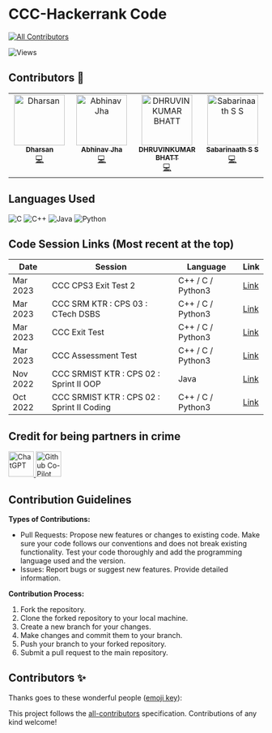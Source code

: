# CCC-Hackerrank Code 

<!-- ALL-CONTRIBUTORS-BADGE:START - Do not remove or modify this section -->
[![All Contributors](https://img.shields.io/badge/all_contributors-4-orange.svg?style=flat-square)](#contributors-)
<!-- ALL-CONTRIBUTORS-BADGE:END -->

![Views](https://img.shields.io/badge/Views-14,249-blue)



## Contributors 🚀

<!-- ALL-CONTRIBUTORS-LIST:START - Do not remove or modify this section -->
<!-- prettier-ignore-start -->
<!-- markdownlint-disable -->
<table>
  <tbody>
    <tr>
      <td align="center" valign="top" width="14.28%"><a href="http://www.github.com/dharsan19"><img src="https://avatars.githubusercontent.com/u/104762761?v=4?s=100" width="100px;" alt="Dharsan"/><br /><sub><b>Dharsan</b></sub></a><br /><a href="https://github.com/VikashPR/CCC-Hackerrank/commits?author=dharsan19" title="Code">💻</a></td>
      <td align="center" valign="top" width="14.28%"><a href="https://github.com/KingJha04"><img src="https://avatars.githubusercontent.com/u/123471051?v=4?s=100" width="100px;" alt="Abhinav Jha"/><br /><sub><b>Abhinav Jha</b></sub></a><br /><a href="https://github.com/VikashPR/CCC-Hackerrank/commits?author=KingJha04" title="Code">💻</a></td>
      <td align="center" valign="top" width="14.28%"><a href="https://github.com/dhruvinkumar"><img src="https://avatars.githubusercontent.com/u/75667686?v=4?s=100" width="100px;" alt="DHRUVINKUMAR BHATT"/><br /><sub><b>DHRUVINKUMAR BHATT</b></sub></a><br /><a href="https://github.com/VikashPR/CCC-Hackerrank/commits?author=dhruvinkumar" title="Code">💻</a></td>
      <td align="center" valign="top" width="14.28%"><a href="https://github.com/sabari50312"><img src="https://avatars.githubusercontent.com/u/73357431?v=4?s=100" width="100px;" alt="Sabarinaath S S"/><br /><sub><b>Sabarinaath S S</b></sub></a><br /><a href="https://github.com/VikashPR/CCC-Hackerrank/commits?author=sabari50312" title="Code">💻</a></td>
    </tr>
  </tbody>
</table>

<!-- markdownlint-restore -->
<!-- prettier-ignore-end -->

<!-- ALL-CONTRIBUTORS-LIST:END -->

## Languages Used
![C](https://img.shields.io/badge/C-00599C?style=for-the-badge&logo=c&logoColor=white)
![C++](https://img.shields.io/badge/C++-00599C?style=for-the-badge&logo=c%2B%2B&logoColor=white)
![Java](https://img.shields.io/badge/Java-ED8B00?style=for-the-badge&logo=java&logoColor=white)
![Python](https://img.shields.io/badge/Python3-3776AB?style=for-the-badge&logo=python&logoColor=white)

## Code Session Links (Most recent at the top)

| Date | Session | Language | Link |
| --- | --- | --- | --- |
| Mar 2023 | CCC CPS3 Exit Test 2 |  C++ / C / Python3 | [Link](https://github.com/VikashPR/CCC-Hackerrank/blob/main/March-2023-CPS3-ExitTest2.md) |
| Mar 2023 | CCC SRM KTR : CPS 03 : CTech DSBS | C++ / C / Python3 | [Link](https://github.com/VikashPR/CCC-Hackerrank/blob/main/March-2023-CCC.md) |
| Mar 2023 | CCC Exit Test | C++ / C / Python3 | [Link](https://github.com/VikashPR/CCC-Hackerrank/blob/main/March-2023-ExitTest.md) |
| Mar 2023 | CCC Assessment Test | C++ / C / Python3 | [Link](https://github.com/VikashPR/CCC-Hackerrank/blob/main/March-2023-Test.md) |
| Nov 2022 | CCC SRMIST KTR : CPS 02 : Sprint II OOP | Java | [Link](https://github.com/VikashPR/CCC-Hackerrank/blob/main/Nov-2022-CCC-OOP.md) |
| Oct 2022 | CCC SRMIST KTR : CPS 02 : Sprint II Coding | C++ / C / Python3 | [Link](https://github.com/VikashPR/CCC-Hackerrank/blob/main/Oct-2022-CCC.md) |

## Credit for being partners in crime 

<p align="left">
  <a  href="https://openai.com/blog/chatgpt" target="_blank">
  <img width="50" src="https://raw.githubusercontent.com/lencx/ChatGPT/main/public/logo.png" alt="ChatGPT">
  </a>
  <a href="https://github.com/features/copilot" target="_blank">
  <img width="50" src="https://github.gallerycdn.vsassets.io/extensions/github/copilot/1.77.9225/1677787102885/Microsoft.VisualStudio.Services.Icons.Default" alt="Github Co-Pilot">
  </a>
</p>

## Contribution Guidelines

**Types of Contributions:**
- Pull Requests: Propose new features or changes to existing code. Make sure your code follows our conventions and does not break existing functionality. Test your code thoroughly and add the programming language used and the version.
- Issues: Report bugs or suggest new features. Provide detailed information.

**Contribution Process:**
1. Fork the repository.
2. Clone the forked repository to your local machine.
3. Create a new branch for your changes.
4. Make changes and commit them to your branch.
5. Push your branch to your forked repository.
6. Submit a pull request to the main repository.

## Contributors ✨

Thanks goes to these wonderful people ([emoji key](https://allcontributors.org/docs/en/emoji-key)):

<!-- ALL-CONTRIBUTORS-LIST:START - Do not remove or modify this section -->
<!-- prettier-ignore-start -->
<!-- markdownlint-disable -->
<!-- markdownlint-restore -->
<!-- prettier-ignore-end -->
<!-- ALL-CONTRIBUTORS-LIST:END -->

This project follows the [all-contributors](https://github.com/all-contributors/all-contributors) specification. Contributions of any kind welcome!
